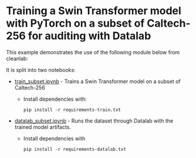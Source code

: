 # Training a Swin Transformer model with PyTorch on a subset of Caltech-256 for auditing with Datalab
This example demonstrates the use of the following module below from cleanlab:

It is split into two notebooks:
- [train_subset.ipynb](train_subset.ipynb) - Trains a Swin Transformer model on a subset of Caltech-256


  - Install dependencies with:

    ```
    pip install -r requirements-train.txt
    ```

- [datalab_subset.ipynb](datalab_subset.ipynb) - Runs the dataset through Datalab with the trained model artifacts.
  - Install dependencies with
    ```
    pip install -r requirements-datalab.txt
    ```
